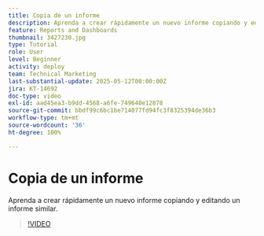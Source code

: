 ```yaml
---
title: Copia de un informe
description: Aprenda a crear rápidamente un nuevo informe copiando y editando un informe similar.
feature: Reports and Dashboards
thumbnail: 3427230.jpg
type: Tutorial
role: User
level: Beginner
activity: deploy
team: Technical Marketing
last-substantial-update: 2025-05-12T00:00:00Z
jira: KT-14692
doc-type: video
exl-id: aad45ea3-b9dd-4568-a6fe-749640e12878
source-git-commit: bbdf99c6bc1be714077fd94fc3f8325394de36b3
workflow-type: tm+mt
source-wordcount: '36'
ht-degree: 100%

---
```


# Copia de un informe

Aprenda a crear rápidamente un nuevo informe copiando y editando un informe similar.

>[!VIDEO](https://video.tv.adobe.com/v/3437048/?quality=12&learn=on&enablevpops=1&captions=spa)
